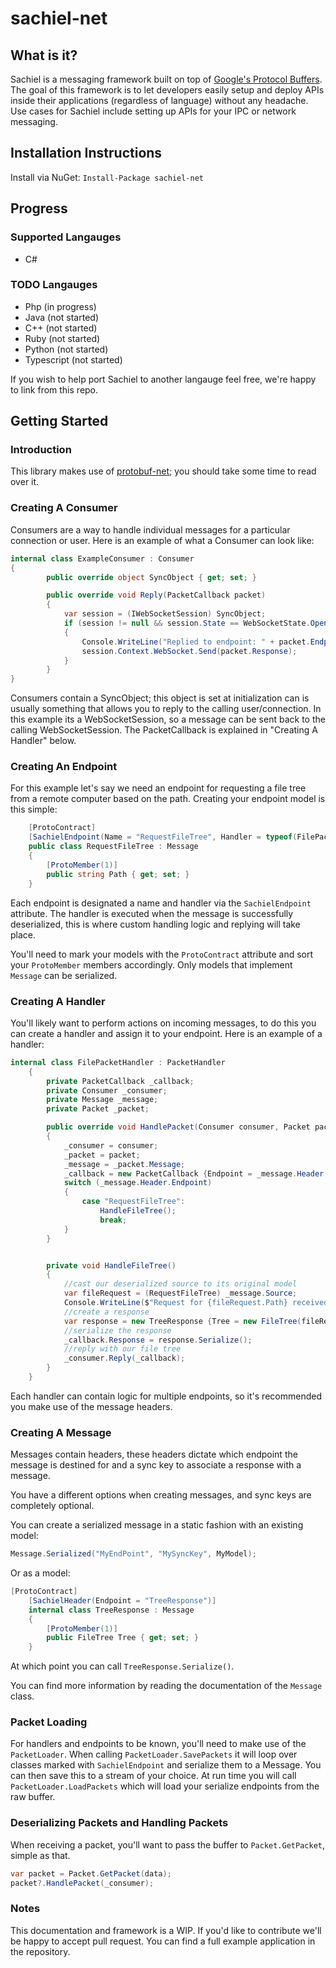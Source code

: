 # sachiel-net

## What is it?

Sachiel is a messaging framework built on top of [Google's Protocol Buffers](https://developers.google.com/protocol-buffers/). The goal of this framework is to let developers easily setup and deploy APIs inside their applications (regardless of language) without any headache. Use cases for Sachiel include setting up APIs for your IPC or network messaging.

## Installation Instructions 

Install via NuGet: ```Install-Package sachiel-net```


## Progress

### Supported Langauges 

- C#

### TODO Langauges 

- Php (in progress)
- Java (not started)
- C++ (not started)
- Ruby (not started)
- Python (not started)
- Typescript (not started)

If you wish to help port Sachiel to another langauge feel free, we're happy to link from this repo. 

## Getting Started 

### Introduction

This library makes use of [protobuf-net](https://github.com/mgravell/protobuf-net); you should take some time to read over it.


### Creating A Consumer 

Consumers are a way to handle individual messages for a particular connection or user. Here is an example of what a Consumer can look like:

```csharp
internal class ExampleConsumer : Consumer
{
        public override object SyncObject { get; set; }

        public override void Reply(PacketCallback packet)
        {
            var session = (IWebSocketSession) SyncObject;
            if (session != null && session.State == WebSocketState.Open)
            {
                Console.WriteLine("Replied to endpoint: " + packet.Endpoint);
                session.Context.WebSocket.Send(packet.Response);
            }
        }
}
```

Consumers contain a SyncObject; this object is set at initialization can is usually something that allows you to reply to the calling user/connection. In this example its a WebSocketSession, so a message can be sent back to the calling WebSocketSession. The PacketCallback is explained in "Creating A Handler" below.


### Creating An Endpoint

For this example let's say we need an endpoint for requesting a file tree from a remote computer based on the path. Creating your endpoint model is this simple:

```csharp
    [ProtoContract]
    [SachielEndpoint(Name = "RequestFileTree", Handler = typeof(FilePacketHandler))]
    public class RequestFileTree : Message
    {
        [ProtoMember(1)]
        public string Path { get; set; }
    }
```

Each endpoint is designated a name and handler via the ```SachielEndpoint``` attribute. The handler is executed when the message is successfully deserialized, this is where custom handling logic and replying will take place.

You'll need to mark your models with the ```ProtoContract``` attribute and sort your ```ProtoMember``` members accordingly. Only models that implement ```Message``` can be serialized.


### Creating A Handler

You'll likely want to perform actions on incoming messages, to do this you can create a handler and assign it to your endpoint. Here is an example of a handler:

```csharp
internal class FilePacketHandler : PacketHandler
    {
        private PacketCallback _callback;
        private Consumer _consumer;
        private Message _message;
        private Packet _packet;

        public override void HandlePacket(Consumer consumer, Packet packet)
        {
            _consumer = consumer;
            _packet = packet;
            _message = _packet.Message;
            _callback = new PacketCallback {Endpoint = _message.Header.Endpoint };
            switch (_message.Header.Endpoint)
            {
                case "RequestFileTree":
                    HandleFileTree();
                    break;
            }
        }


        private void HandleFileTree()
        {
            //cast our deserialized source to its original model
            var fileRequest = (RequestFileTree) _message.Source;
            Console.WriteLine($"Request for {fileRequest.Path} received");
            //create a response
            var response = new TreeResponse {Tree = new FileTree(fileRequest.Path)};
            //serialize the response
            _callback.Response = response.Serialize();
            //reply with our file tree
            _consumer.Reply(_callback);
        }
    }
```

Each handler can contain logic for multiple endpoints, so it's recommended you make use of the message headers. 


### Creating A Message

Messages contain headers, these headers dictate which endpoint the message is destined for and a sync key to associate a response with a message. 

You have a different options when creating messages, and sync keys are completely optional. 

You can create a serialized message in a static fashion with an existing model:

```csharp
Message.Serialized("MyEndPoint", "MySyncKey", MyModel);
```

Or as a model:

```csharp
[ProtoContract]
    [SachielHeader(Endpoint = "TreeResponse")]
    internal class TreeResponse : Message
    {
        [ProtoMember(1)]
        public FileTree Tree { get; set; }
    }
```

At which point you can call ```TreeResponse.Serialize()```.

You can find more information by reading the documentation of the ```Message``` class. 

### Packet Loading

For handlers and endpoints to be known, you'll need to make use of the ```PacketLoader```. When calling ```PacketLoader.SavePackets``` it will loop over classes marked with ```SachielEndpoint``` and serialize them to a Message. You can then save this to a stream of your choice. At run time you will call ```PacketLoader.LoadPackets``` which will load your serialize endpoints from the raw buffer.


### Deserializing Packets and Handling Packets

When receiving a packet, you'll want to pass the buffer to ```Packet.GetPacket```, simple as that.

```csharp
var packet = Packet.GetPacket(data);
packet?.HandlePacket(_consumer);
```

### Notes

This documentation and framework is a WIP. If you'd like to contribute we'll be happy to accept pull request. You can find a full example application in the repository.
